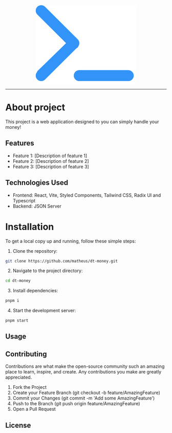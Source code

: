 
<div align="center">
  <img src="./src/assets/logo.svg" />
</div>

<hr>

# About project

This project is a web application designed to you can simply handle your money!

## Features
- Feature 1: [Description of feature 1]
- Feature 2: [Description of feature 2]
- Feature 3: [Description of feature 3]

## Technologies Used

- Frontend: React, Vite, Styled Components, Tailwind CSS, Radix UI and Typescript
- Backend: JSON Server

# Installation

To get a local copy up and running, follow these simple steps:

1. Clone the repository:

```sh
git clone https://github.com/matheus/dt-money.git
```
2. Navigate to the project directory:
```sh
cd dt-money
```

3. Install dependencies:
```sh
pnpm i
```

4. Start the development server:
```sh
pnpm start
```

## Usage

## Contributing
Contributions are what make the open-source community such an amazing place to learn, inspire, and create. Any contributions you make are greatly appreciated.

1. Fork the Project
2. Create your Feature Branch (git checkout -b feature/AmazingFeature)
3. Commit your Changes (git commit -m 'Add some AmazingFeature')
4. Push to the Branch (git push origin feature/AmazingFeature)
5. Open a Pull Request

## License
